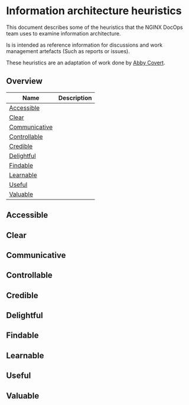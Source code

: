 # Information architecture heuristics

This document describes some of the heuristics that the NGINX DocOps team uses to examine information architecture.

Is is intended as reference information for discussions and work management artefacts (Such as reports or issues).

These heuristics are an adaptation of work done by [Abby Covert](https://abbycovert.com/).

## Overview

| Name                            | Description |
| ------------------------------- | ----------- |
| [Accessible](#accessible)       | |
| [Clear](#clear)                 | |
| [Communicative](#communicative) | |
| [Controllable](#controllable)   | |
| [Credible](#credible)           | |
| [Delightful](#delightful)       | |
| [Findable](#findable)           | |
| [Learnable](#learnable)         | |
| [Useful](#useful)               | |
| [Valuable](#valuable)           | |

## Accessible

## Clear

## Communicative

## Controllable

## Credible

## Delightful

## Findable

## Learnable

## Useful

## Valuable

